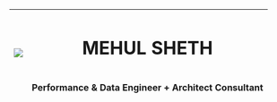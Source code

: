 |![](https://lh7-rt.googleusercontent.com/docsz/AD_4nXdSSnNT6Dc5S_8aIN4VSsa-K9kbWNxCL0jC91Dq_lHiFpVJGvQzjXSqsCdCxaXcIX46_B6G3jq_LSXxF12e_G3eSKosPmCsuJNKvJVZFkIL_hNLqIC9A6Zlk3qVc6wT6GNRPuuT?key=Z9C7A4Gc1zshY6beXlQYTA)|<h1>**MEHUL SHETH**</h1> <br> Performance & Data Engineer + Architect Consultant|
|--|--|
